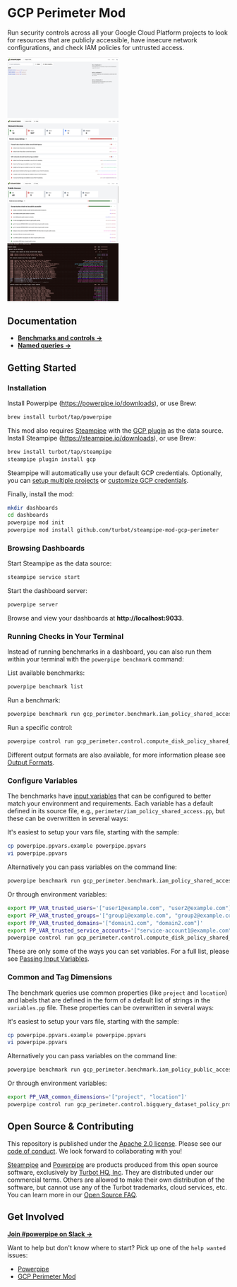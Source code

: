 # GCP Perimeter Mod

Run security controls across all your Google Cloud Platform projects to look for resources that are publicly accessible, have insecure network configurations, and check IAM policies for untrusted access.

<img src="https://raw.githubusercontent.com/turbot/steampipe-mod-gcp-perimeter/main/docs/images/gcp_perimeter_dashboard.png" width="50%" type="thumbnail"/>
<img src="https://raw.githubusercontent.com/turbot/steampipe-mod-gcp-perimeter/main/docs/images/gcp_perimeter_network_access_dashboard.png" width="50%" type="thumbnail"/>
<img src="https://raw.githubusercontent.com/turbot/steampipe-mod-gcp-perimeter/main/docs/images/gcp_perimeter_public_access_dashboard.png" width="50%" type="thumbnail"/>
<img src="https://raw.githubusercontent.com/turbot/steampipe-mod-gcp-perimeter/main/docs/images/gcp_perimeter_network_access_console.png" width="50%" type="thumbnail"/>

## Documentation

- **[Benchmarks and controls →](https://hub.powerpipe.io/mods/turbot/gcp_perimeter/controls)**
- **[Named queries →](https://hub.powerpipe.io/mods/turbot/gcp_perimeter/queries)**

## Getting Started

### Installation

Install Powerpipe (https://powerpipe.io/downloads), or use Brew:

```sh
brew install turbot/tap/powerpipe
```

This mod also requires [Steampipe](https://steampipe.io) with the [GCP plugin](https://hub.steampipe.io/plugins/turbot/gcp) as the data source. Install Steampipe (https://steampipe.io/downloads), or use Brew:

```sh
brew install turbot/tap/steampipe
steampipe plugin install gcp
```

Steampipe will automatically use your default GCP credentials. Optionally, you can [setup multiple projects](https://hub.steampipe.io/plugins/turbot/gcp#multi-project-connections) or [customize GCP credentials](https://hub.steampipe.io/plugins/turbot/gcp#configuring-gcp-credentials).

Finally, install the mod:

```sh
mkdir dashboards
cd dashboards
powerpipe mod init
powerpipe mod install github.com/turbot/steampipe-mod-gcp-perimeter
```

### Browsing Dashboards

Start Steampipe as the data source:

```sh
steampipe service start
```

Start the dashboard server:

```sh
powerpipe server
```

Browse and view your dashboards at **http://localhost:9033**.

### Running Checks in Your Terminal

Instead of running benchmarks in a dashboard, you can also run them within your terminal with the `powerpipe benchmark` command:

List available benchmarks:

```sh
powerpipe benchmark list
```

Run a benchmark:

```sh
powerpipe benchmark run gcp_perimeter.benchmark.iam_policy_shared_access
```

Run a specific control:

```sh
powerpipe control run gcp_perimeter.control.compute_disk_policy_shared_access
```

Different output formats are also available, for more information please see
[Output Formats](https://powerpipe.io/docs/reference/cli/benchmark#output-formats).

### Configure Variables

The benchmarks have [input variables](https://powerpipe.io/docs/build/mod-variables#input-variables) that can be configured to better match your environment and requirements. Each variable has a default defined in its source file, e.g., `perimeter/iam_policy_shared_access.pp`, but these can be overwritten in several ways:

It's easiest to setup your vars file, starting with the sample:

```sh
cp powerpipe.ppvars.example powerpipe.ppvars
vi powerpipe.ppvars
```

Alternatively you can pass variables on the command line:

```sh
powerpipe benchmark run gcp_perimeter.benchmark.iam_policy_shared_access --var='gcp_perimeter.trusted_users=["user1@example.com", "user2@example.com"]' --var='gcp_perimeter.trusted_groups=["group1@example.com", "group2@example.com"]' --var='gcp_perimeter.trusted_domains=["domain1.com", "domain2.com"]' --var='gcp_perimeter.trusted_service_accounts=["service-account1@example.com", "service-account2@example.com"]'
```

Or through environment variables:

```sh
export PP_VAR_trusted_users='["user1@example.com", "user2@example.com"]'
export PP_VAR_trusted_groups='["group1@example.com", "group2@example.com"]'
export PP_VAR_trusted_domains='["domain1.com", "domain2.com"]'
export PP_VAR_trusted_service_accounts='["service-account1@example.com", "service-account2@example.com"]'
powerpipe control run gcp_perimeter.control.compute_disk_policy_shared_access
```

These are only some of the ways you can set variables. For a full list, please see [Passing Input Variables](https://powerpipe.io/docs/build/mod-variables#passing-input-variables).

### Common and Tag Dimensions

The benchmark queries use common properties (like `project` and `location`) and labels that are defined in the form of a default list of strings in the `variables.pp` file. These properties can be overwritten in several ways:

It's easiest to setup your vars file, starting with the sample:

```sh
cp powerpipe.ppvars.example powerpipe.ppvars
vi powerpipe.ppvars
```

Alternatively you can pass variables on the command line:

```sh
powerpipe benchmark run gcp_perimeter.benchmark.iam_policy_public_access --var 'gcp_perimeter.common_dimensions=["project", "location"]'
```

Or through environment variables:

```sh
export PP_VAR_common_dimensions='["project", "location"]'
powerpipe control run gcp_perimeter.control.bigquery_dataset_policy_prohibit_public_access
```

## Open Source & Contributing

This repository is published under the [Apache 2.0 license](https://www.apache.org/licenses/LICENSE-2.0). Please see our [code of conduct](https://github.com/turbot/.github/blob/main/CODE_OF_CONDUCT.md). We look forward to collaborating with you!

[Steampipe](https://steampipe.io) and [Powerpipe](https://powerpipe.io) are products produced from this open source software, exclusively by [Turbot HQ, Inc](https://turbot.com). They are distributed under our commercial terms. Others are allowed to make their own distribution of the software, but cannot use any of the Turbot trademarks, cloud services, etc. You can learn more in our [Open Source FAQ](https://turbot.com/open-source).

## Get Involved

**[Join #powerpipe on Slack →](https://turbot.com/community/join)**

Want to help but don't know where to start? Pick up one of the `help wanted` issues:

- [Powerpipe](https://github.com/turbot/powerpipe/labels/help%20wanted)
- [GCP Perimeter Mod](https://github.com/turbot/steampipe-mod-gcp-perimeter/labels/help%20wanted) 